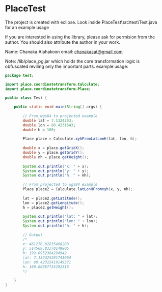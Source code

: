 # PlaceTest

The project is created with eclipse.
Look inside PlaceTest\src\test\Test.java for an example usage

If you are interested in using the library, please ask for permision from the author.
You should also attribute the author in your work.

Name: Chanaka Alahakoon
email: chanakasat@gmail.com

Note: /lib/place_pg.jar which holds the core transformation logic is obfuscated reviling only the important parts.
example usage:

```java
package test;

import place.coordinatetransform.Calculate;
import place.coordinatetransform.Place;

public class Test {
	
	public static void main(String[] args) {
		
		// From wgs84 to projected example
		double lat = 7.1324253;
		double lon = 80.4231543;
		double h = 100;
				
		Place place = Calculate.xyhFromLatLonH(lat, lon, h);
				
		double x = place.getGridX();
		double y = place.getGridY();
		double nh = place.getHeight();
				
		System.out.println("x: " + x);
		System.out.println("y: " + y);
		System.out.println("h: " + nh);
				
		// From projected to wgs84 example	
		Place place2 = Calculate.latLonHFromxyh(x, y, nh);
				
		lat = place2.getLatitude();
		lon = place2.getLongitude();
		h = place2.getHeight();
				
		System.out.println("lat: " + lat);
		System.out.println("lon: " + lon);
		System.out.println("h: " + h);	
		
		// Output
		/*
		x: 461276.82835468283
		y: 514569.83370149805
		h: 199.0952384294942
		lat: 7.132425281741064
		lon: 80.42315419149371
		h: 100.00387735292315
		*/

	}
}
```

